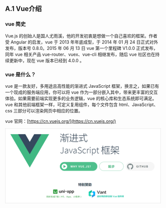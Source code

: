 ## A.1 Vue介绍

### vue 简史

Vue.js 的创始人是国人尤雨溪，他的开发初衷是想做一个自己喜欢的框架。作者受 Angular 的启发，vue 于 2013 年年底成型，于 2014 年 01 月 24 日正式对外发布，版本号 0.8.0。2015 年 06 月 13 日 vue 第一个里程碑 V1.0.0 正式发布，同年 vue 相关产品 vue-router、vuex、vue-cli 相继发布，随后 vue 社区也在持续更新中，现在 vue 版本已经到 4.0.0 。

### vue 是什么？

vue 是一款友好，多用途且高性能的渐进式 JavaScript 框架，换言之，如果已有一个现成的服务端应用，你可以将 vue 作为一部分嵌入其中，带来更丰富的交互体验。如果需要前端实现更多的业务逻辑，vue 的核心库和生态系统即可满足。vue 和其他前端框架一样，可定义复用组件，每个文件包含 html、JavaScript、css 三部分可以渲染网页中相应的位置。

vue 官网：[https://cn.vuejs.org/](https://cn.vuejs.org/)

![vue 官网图片](images/vue.png)